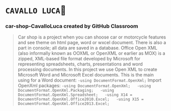# **`CAVALLO LUCA`:horse:**
### car-shop-CavalloLuca created by GitHub Classroom
> Car shop is a project when you can shoose car or motorcycle features and see theme on html page, word or wxcel document.
> There is also a part in console; all data are saved in a database.
Office Open XML (also informally known as OOXML or OpenXML or earlier as MOX) is a zipped, XML-based file format developed by Microsoft for representing spreadsheets, charts, presentations and word processing documents.
In this project we use Open XML to create Microsoft Word and Microsoft Excel documents.
This is the main using for a Word document:
`-using DocumentFormat.OpenXml;`
Import OpenXml packages:
`-using DocumentFormat.OpenXml;  
-using DocumentFormat.OpenXml.Packaging;  
-using DocumentFormat.OpenXml.Spreadsheet;  
-using X14 = DocumentFormat.OpenXml.Office2010.Excel;  
-using X15 = DocumentFormat.OpenXml.Office2013.Excel;`
